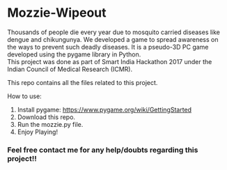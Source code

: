 # Mozzie-Wipeout #

Thousands of people die every year due to mosquito carried diseases like dengue and chikungunya. We developed a game to spread awareness on the ways to prevent such deadly diseases. It is a pseudo-3D PC game developed using the pygame library in Python. <br/> 
This project was done as part of Smart India Hackathon 2017 under the Indian Council of Medical Research (ICMR).<br/>

This repo contains all the files related to this project. 

How to use:
1) Install pygame: https://www.pygame.org/wiki/GettingStarted
2) Download this repo.
3) Run the mozzie.py file.
4) Enjoy Playing!

### Feel free contact me for any help/doubts regarding this project!! ###
